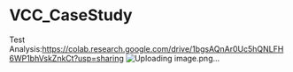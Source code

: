 # VCC_CaseStudy
Test Analysis:https://colab.research.google.com/drive/1bgsAQnAr0Uc5hQNLFH6WP1bhVskZnkCt?usp=sharing
![Uploading image.png…]()


